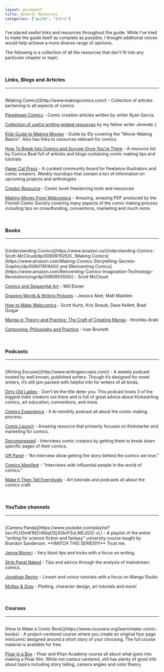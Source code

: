 ```yaml
---
layout: guidepost
title: General Resources
categories: ["guide", "Intro"]
---
```


I’ve placed useful links and resources throughout the guide. While I’ve tried to make the guide itself as complete as possible, I thought additional voices would help achieve a more diverse range of opinions.

The following is a collection of all the resources that don’t fit into any particular chapter or topic.

<br>

### Links, Blogs and Articles

<hr><br>
[Making Comics](http://www.makingcomics.com/) - Collection of articles pertaining to all aspects of comics

[Pipedream Comics](http://pipedreamcomics.co.uk/category/opinion/the-garcia-method-how-to-write-a-digital-comic) - Comic creation articles written by writer Ryan Garcia. 

[Collection of useful writing related resources](https://docs.google.com/document/d/1vdcXNZa0nKHQafsXRi3yXnU8eyrOA62bXlGfL2ThXJw) by my fellow writer Jerenda :)

[Kids Guide to Making Movies](https://seatup.com/blog/kids-guide-to-making-movies) - Guide by Ely covering the "Movie-Making Basics". Also has links to resources relevant for comics.

[How To Break Into Comics and Survive Once You’re There](http://www.comicsbeat.com/resources/information-on-how-to-get-into-comics-and-survive-once-youre-there/) - A resource list by Comics Beat full of articles and blogs containing comic making tips and tutorials

[Paper Cat Press](https://papercatpress.com/) - A curated community board for freelance illustrators and comic creators. Weekly roundups that contain a ton of information on upcoming projects and anthologies.

[Creator Resource](http://www.creatorresource.com) - Comic book freelancing tools and resources

[Making Money From Webcomics](http://sarjakuvakeskus.fi/blogi/1097-webcomics) - Amazing, amazing PDF produced by the Finnish Comic Society covering many aspects of the comic making process including tips on crowdfunding, conventions, marketing and much more.

<br>

### Books

<hr><br>
[Understanding Comics](https://www.amazon.ca/Understanding-Comics-Scott-McCloud/dp/006097625X), [Making Comics](https://www.amazon.com/Making-Comics-Storytelling-Secrets-Graphic/dp/0060780940/) and [Reinventing Comics](https://www.amazon.com/Reinventing-Comics-Imagination-Technology-Revolutionizing/dp/0060953500/) - Scott McCloud

[Comics and Sequential Art](https://www.amazon.ca/Comics-Sequential-Art-Will-Eisner/dp/0393331261) - Will Eisner

[Drawing Words & Writing Pictures](https://www.amazon.ca/Drawing-Words-Writing-Pictures-Graphic/dp/1596431318) - Jessica Abel, Matt Madden

[How to Make Webcomics](https://www.amazon.com/How-Make-Webcomics-Scott-Kurtz/dp/158240870X) - Scott Kurtz, Kris Straub, Dave Kellett, Brad Guigar

[Manga in Theory and Practice: The Craft of Creating Manga](https://www.amazon.com/Manga-Theory-Practice-Craft-Creating/dp/1421594072) - Hirohiko Araki

[Cartooning: Philosophy and Practice](https://www.amazon.com/Cartooning-Philosophy-Practice-Ivan-Brunetti/dp/0300170998) - Ivan Brunetti

<br>

### Podcasts

<hr><br>
[Writing Excuses](http://www.writingexcuses.com/) - A weekly podcast hosted by well known, published writers. Though it’s designed for novel writers, it’s still jam packed with helpful info for writers of all kinds.

[Dirty Old Ladies](dirtyoldladies.tumblr.com/) - Don't let the title deter you. This podcast hosts 3 of the biggest indie creators out there and is full of great advice about Kickstarting comics, art education, conventions, and more.

[Comics Experience](http://www.comicsexperience.com/podcast/) - A bi-monthly podcast all about the comic making process.

[Comix Launch](http://www.comixlaunch.com/) - Amazing resource that primarily focuses on Kickstarter and marketing for comics.

[Decompressed](http://decompressed.libsyn.com/) - Interviews comic creators by getting them to break down specific pages of their comics.

[Off Panel](http://sktchd.libsyn.com/) - “An interview show getting the story behind the comics we love.”

[Comics Manifest](http://comicsmanifest.com/) - "Interviews with influential people in the world of comics."

[Make It Then Tell Everybody](http://makeitthentelleverybody.com/) - Art tutorials and podcasts all about the comics craft

<br>

### YouTube channels

<hr><br>
[Camera Panda](https://www.youtube.com/playlist?list=PLH3mK1NZn9QqOSj3ObrP3xL8tEJQ12-vL) - A playlist of the entire “writing for science fiction and fantasy” university course taught by Brandon Sanderson. **WATCH THIS SERIES!!!!** Trust me.

[Jenna Moreci](https://www.youtube.com/channel/UCS_fcv9kBpDN4WWrfcbCrgw/videos) - Very blunt tips and tricks with a focus on writing.

[Strip Panel Naked](https://www.youtube.com/channel/UCYJAToPH5GSGShP7Yoc3jsA/featured) - Tips and advice through the analysis of mainstream comics. 

[Jonathan Rector](https://www.youtube.com/channel/UCIwM7XnDFaw33oEWN0iZCmw) - Lineart and colour tutorials with a focus on Manga Studio

[McKay & Gray](https://www.youtube.com/user/Darkenedavo/videos) - Plotting, character design, art tutorials and more!

<br>

### Courses

<hr><br>
[How to Make a Comic Book](https://www.coursera.org/learn/make-comic-books) - A project-centered course where you create an original four page minicomic designed around a short story of your choosing. The full course material is available for free.

[Pixar in a Box](https://www.khanacademy.org/partner-content/pixar/storytelling) - Pixar and Khan Academy course all about what goes into making a Pixar film. While not comics centered, still has plenty of good info about topics including story telling, camera angles and color theory.